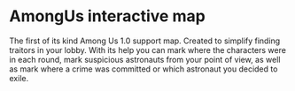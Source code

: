 # AmongUs interactive map
The first of its kind Among Us 1.0 support map. Created to simplify finding traitors in your lobby. With its help you can mark where the characters were in each round, mark suspicious astronauts from your point of view, as well as mark where a crime was committed or which astronaut you decided to exile.
